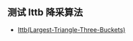 ## 测试 lttb 降采算法

* [lttb(Largest-Triangle-Three-Buckets)](https://skemman.is/bitstream/1946/15343/3/SS_MSthesis.pdf)
